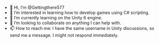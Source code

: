 - 👋 Hi, I’m @Gettingthere577
- 👀 I’m interested in learning how to develop games using C# scripting.
- 🌱 I’m currently learning on the Unity 6 engine.
- 💞️ I’m looking to collaborate on anything I can help with.
- 📫 How to reach me: I have the same username in Unity discussions, so send me a message. I might not respond immediately.
